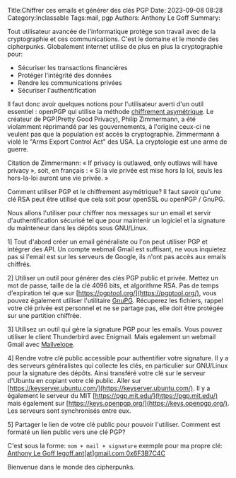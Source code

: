 Title:Chiffrer ces emails et générer des clés PGP
Date: 2023-09-08 08:28
Category:Inclassable
Tags:mail, pgp
Authors: Anthony Le Goff
Summary:

Tout utilisateur avancée de l'informatique protège son travail avec de la cryptographie et ces communications. C'est le domaine et le monde des cipherpunks. Globalement internet utilise de plus en plus la cryptographie pour:

* Sécuriser les transactions financières
* Protéger l'intégrité des données
* Rendre les communications privées
* Sécuriser l'authentification

Il faut donc avoir quelques notions pour l'utilisateur averti d'un outil essentiel : openPGP qui utilise la méthode [chiffrement asymétrique](https://fr.wikipedia.org/wiki/Cryptographie_asym%C3%A9trique). Le créateur de PGP(Pretty Good Privacy), 	Philip Zimmermann, a été violamment réprimandé par les gouvernements, à l'origine ceux-ci ne veulent pas que la population est accès la cryptographie. Zimmermann à violé le "Arms Export Control Act" des USA. La cryptologie est une arme de guerre.

Citation de Zimmermann: « If privacy is outlawed, only outlaws will have privacy », soit, en français : « Si la vie privée est mise hors la loi, seuls les hors-la-loi auront une vie privée. »

Comment utiliser PGP et le chiffrement asymétrique? Il faut savoir qu'une clé RSA peut être utilisé que cela soit pour openSSL ou openPGP / GnuPG.

Nous allons l'utiliser pour chiffrer nos messages sur un email et servir d'authentification sécurisé tel que pour maintenir un logiciel et la signature du mainteneur dans les dépôts sous GNU/Linux.

1] Tout d'abord créer un email généraliste ou l'on peut utiliser PGP et intégrer des API. Un compte webmail Gmail est suffisant, ne vous inquietez pas si l'email est sur les serveurs de Google, ils n'ont pas accès aux emails chiffrés. 

2] Utiliser un outil pour générer des clés PGP public et privée. Mettez un mot de passe, taille de la clé 4096 bits, et algorithme RSA. Pas de temps d'expiration tel que sur [https://pgptool.org/](https://pgptool.org/), vous pouvez également utiliser l'utilitaire [GnuPG](https://www.linuxfordevices.com/tutorials/linux/generate-pgp-keys-gnupg). Récuperez les fichiers, rappel votre clé privée est personnel et ne se partage pas, elle doit être protégée sur une partition chiffrée.

3] Utilisez un outil qui gère la signature PGP pour les emails. Vous pouvez utiliser le client Thunderbird avec Enigmail. Mais egalement un webmail Gmail avec [Mailvelope](https://www.malekal.com/utiliser-pgp-sur-gmail-pour-le-chiffrement-de-mail/).

4] Rendre votre clé public accessible pour authentifier votre signature. Il y a des serveurs généralistes qui collecte les clés, en particulier sur GNU/Linux pour la signature des dépôts. Ainsi transféré votre clé sur le serveur d'Ubuntu en copiant votre clé public. Aller sur [https://keyserver.ubuntu.com/](https://keyserver.ubuntu.com/). Il y a également le serveur du MIT [https://pgp.mit.edu/](https://pgp.mit.edu/) mais également sur [https://keys.openpgp.org/](https://keys.openpgp.org/). Les serveurs sont synchronisés entre eux.

5] Partager le lien de votre clé public pour pouvoir l'utiliser. Comment est formaté un lien public vers une clé PGP?

C'est sous la forme: `nom + mail + signature` exemple pour ma propre clé: [Anthony Le Goff legoff.ant[at]gmail.com 0x6F3B7C4C](https://keyserver.ubuntu.com/pks/lookup?search=0x6F3B7C4C&fingerprint=on&op=index)

Bienvenue dans le monde des cipherpunks.